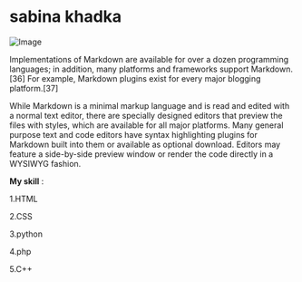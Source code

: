 sabina khadka
======
![Image](https://raw.githubusercontent.com/sabiname/sabiname.github.io/master/IMG_20180411_140140.jpg)

Implementations of Markdown are available for over a dozen programming languages; in addition, many platforms and frameworks support Markdown.[36] For example, Markdown plugins exist for every major blogging platform.[37]

While Markdown is a minimal markup language and is read and edited with a normal text editor, there are specially designed editors that preview the files with styles, which are available for all major platforms. Many general purpose text and code editors have syntax highlighting plugins for Markdown built into them or available as optional download. Editors may feature a side-by-side preview window or render the code directly in a WYSIWYG fashion. 

**My skill** :


 1.HTML  

 2.CSS

 3.python

 4.php

 5.C++

